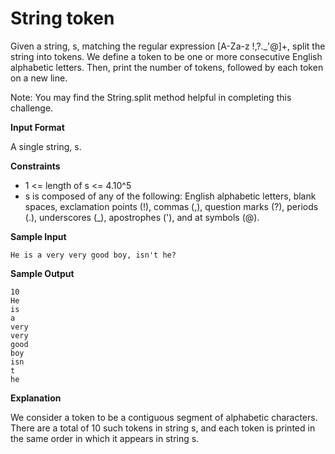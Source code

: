 # String token

Given a string, s, matching the regular expression [A-Za-z !,?._'@]+, split the string into tokens. We define a token to be one or more consecutive English alphabetic letters. Then, print the number of tokens, followed by each token on a new line.

Note: You may find the String.split method helpful in completing this challenge.

**Input Format**

A single string, s.

**Constraints**

- 1 <= length of s <= 4.10^5
- s  is composed of any of the following: English alphabetic letters, blank spaces, exclamation points (!), commas (,), question marks (?), periods (.), underscores (_), apostrophes ('), and at symbols (@).

**Sample Input**

```
He is a very very good boy, isn't he?
```

**Sample Output**

```
10
He
is
a
very
very
good
boy
isn
t
he
```

**Explanation**

We consider a token to be a contiguous segment of alphabetic characters. There are a total of 10 such tokens in string s, and each token is printed in the same order in which it appears in string s.